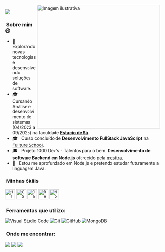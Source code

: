 <img src="https://github.com/iuricode/iuricode/blob/main/logo.svg" min-width="400px" max-width="400px" width="400px" align="right" alt="Imagem ilustrativa">

![](https://github.com/ClaudioVitorP)
<h3> &nbsp;Sobre mim  😄</h3>

- 🤔 &nbsp; Explorando novas tecnologias e desenvolvendo soluções de software.
- 🎓 &nbsp; Cursando Análise e desenvolvimento de sistemas (04/2023 a 09/2025) na faculdade <a href="https://estacio.br">**Estacio de Sá**</a>.
- 🎓 &nbsp; Curso concluído de **Desenvolvimento FullStack JavaScript** na <a href="https://www.linkedin.com/school/fulltureschool/">Fullture School</a>.
- 🎓 &nbsp; Projeto 1000 Dev's - Talentos para o bem. **Desenvolvimento de software Backend em Node.js** oferecido pela <a href="https://www.linkedin.com/school/mesttra/">mesttra.</a>
- 🌱 &nbsp; Estou me aprofundado em Node.js e pretendo estudar futuramente a linguagem Java.

<h3> &nbsp;Minhas Skills </h3>

  <code><img height="32" src="https://img.shields.io/badge/HTML5-E34F26?style=for-the-badge&logo=html5&logoColor=white" alt="HTML5"/></code>
  <code><img height="32" src="https://img.shields.io/badge/CSS3-1572B6?style=for-the-badge&logo=css3&logoColor=white" alt="CSS3"/></code>
  <code><img height="32" src="https://img.shields.io/badge/JavaScript-F7DF1E?style=for-the-badge&logo=javascript&logoColor=black" alt="Javascript"/></code>
  <code><img height="32" src="https://img.shields.io/badge/React-20232A?style=for-the-badge&logo=react&logoColor=61DAFB" alt="React"/></code>
  <code><img height="32" src="https://img.shields.io/badge/Node.js-43853D?style=for-the-badge&logo=node.js&logoColor=white" alt="Node.js"/></code>

<h3> &nbsp;Ferramentas que utilizo: </h3>

  ![Visual Studio Code](https://img.shields.io/badge/Visual_Studio_Code-0078D4?style=for-the-badge&logo=visual%20studio%20code&logoColor=white)
  ![Git](https://img.shields.io/badge/GIT-E44C30?style=for-the-badge&logo=git&logoColor=white)
  ![GitHub](https://img.shields.io/badge/GitHub-100000?style=for-the-badge&logo=github&logoColor=white)
  ![MongoDB](https://img.shields.io/badge/MongoDB-4EA94B?style=for-the-badge&logo=mongodb&logoColor=white)

<h3> &nbsp;Onde me encontrar: </h3> 

<div align="left">
  <a href="mailto:claudiovvieira111@gmail.com" alt="Gmail">
  <img src="https://img.shields.io/badge/Gmail-D14836?style=for-the-badge&logo=gmail&logoColor=white" /></a>

  <a href="https://www.linkedin.com/in/cláudio-vítor-74829b181/" alt="Linkedin">
  <img src="https://img.shields.io/badge/LinkedIn-0077B5?style=for-the-badge&logo=linkedin&logoColor=white" /></a>

  <a href="https://contate.me/claudiovtor" alt="WhatsApp">
  <img src="https://img.shields.io/badge/WhatsApp-25D366?style=for-the-badge&logo=whatsapp&logoColor=white" /></a>
</div>     



